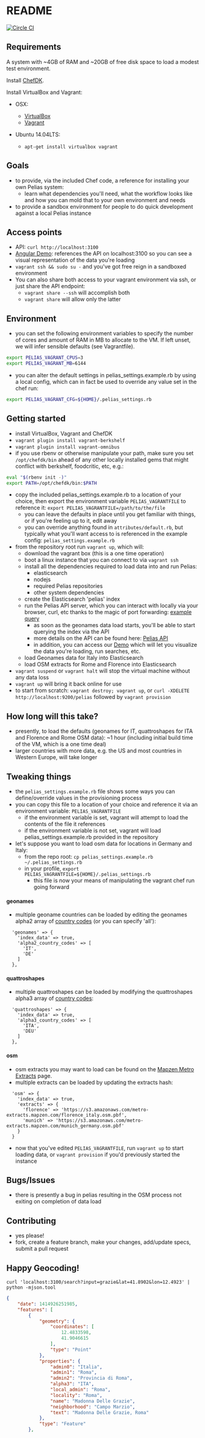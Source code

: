 README
======

[![Circle CI](https://circleci.com/gh/pelias/vagrant.png?style=badge)](https://circleci.com/gh/pelias/vagrant)

Requirements
------------
A system with ~4GB of RAM and ~20GB of free disk space to load a modest test environment.

Install [ChefDK](http://downloads.getchef.com/chef-dk/).

Install VirtualBox and Vagrant:
  * OSX:
    * [VirtualBox](https://www.virtualbox.org/wiki/Downloads)
    * [Vagrant](https://www.vagrantup.com/downloads.html)

  * Ubuntu 14.04LTS:
    * `apt-get install virtualbox vagrant`

Goals
-----
* to provide, via the included Chef code, a reference for installing your own Pelias system:
  * learn what dependencies you'll need, what the workflow looks like and how you can mold that to your own environment and needs
* to provide a sandbox environment for people to do quick development against a local Pelias instance

Access points
-------------
* API: `curl http://localhost:3100`
* [Angular Demo](http://rawgit.com/pelias/demo/vagrant/index.html#loc=7,41.857,13.217): references the API on localhost:3100 so you can see a visual representation of the data you're loading
* `vagrant ssh && sudo su -` and you've got free reign in a sandboxed environment
* You can also share both access to your vagrant environment via ssh, or just share the API endpoint:
  * `vagrant share --ssh` will accomplish both
  * `vagrant share` will allow only the latter

Environment
-----------
* you can set the following environment variables to specify the number of cores and amount of RAM in MB to allocate to the VM. If left unset, we will infer sensible defaults (see Vagrantfile).

```bash
export PELIAS_VAGRANT_CPUS=3
export PELIAS_VAGRANT_MB=6144
```

* you can alter the default settings in pelias_settings.example.rb by using a local config, which can in fact be used to override any value set in the chef run:

```bash
export PELIAS_VAGRANT_CFG=${HOME}/.pelias_settings.rb
```

Getting started
---------------
* install VirtualBox, Vagrant and ChefDK
* `vagrant plugin install vagrant-berkshelf`
* `vagrant plugin install vagrant-omnibus`
* if you use rbenv or otherwise manipulate your path, make sure you set `/opt/chefdk/bin` ahead of any other locally installed gems that might conflict with berkshelf, foodcritic, etc, e.g.:

```bash
eval "$(rbenv init -)"
export PATH=/opt/chefdk/bin:$PATH
```

* copy the included pelias_settings.example.rb to a location of your choice, then export the environment variable `PELIAS_VAGRANTFILE` to reference it: `export PELIAS_VAGRANTFILE=/path/to/the/file`
  * you can leave the defaults in place until you get familiar with things, or if you're feeling up to it, edit away
  * you can override anything found in `attributes/default.rb`, but typically what you'll want access to is referenced in the example config: `pelias_settings.example.rb`
* from the repository root run `vagrant up`, which will:
  * download the vagrant box (this is a one time operation)
  * boot a linux instance that you can connect to via `vagrant ssh`
  * install all the dependencies required to load data into and run Pelias:
    * elasticsearch
    * nodejs
    * required Pelias repositories
    * other system dependencies
  * create the Elasticsearch 'pelias' index
  * run the Pelias API server, which you can interact with locally via your browser, curl, etc thanks to the magic of port forwarding: [example query](http://localhost:3100/search?input=fontana&lat=41.8902&lon=12.4923)
    * as soon as the geonames data load starts, you'll be able to start querying the index via the API
    * more details on the API can be found here: [Pelias API](https://github.com/pelias/api)
    * in addition, you can access our [Demo](http://rawgit.com/pelias/demo/vagrant/index.html#loc=7,41.857,13.217) which will let you visualize the data you're loading, run searches, etc.
  * load Geonames data for Italy into Elasticsearch
  * load OSM extracts for Rome and Florence into Elasticsearch
* `vagrant suspend` or `vagrant halt` will stop the virtual machine without any data loss
* `vagrant up` will bring it back online for use
* to start from scratch: `vagrant destroy; vagrant up`, or `curl -XDELETE http://localhost:9200/pelias` followed by `vagrant provision`

How long will this take?
------------------------
* presently, to load the defaults (geonames for IT, quattroshapes for ITA and Florence and Rome OSM data): ~1 hour (including initial build time of the VM, which is a one time deal)
* larger countries with more data, e.g. the US and most countries in Western Europe, will take longer

Tweaking things
---------------
* the `pelias_settings.example.rb` file shows some ways you can define/override values in the provisioning process
* you can copy this file to a location of your choice and reference it via an environment variable: `PELIAS_VAGRANTFILE`
  * if the environment variable is set, vagrant will attempt to load the contents of the file it references
  * if the environment variable is not set, vagrant will load pelias_settings.example.rb provided in the repository
* let's suppose you want to load osm data for locations in Germany and Italy:
  * from the repo root: `cp pelias_settings.example.rb ~/.pelias_settings.rb`
  * in your profile, `export PELIAS_VAGRANTFILE=${HOME}/.pelias_settings.rb`
    * this file is now your means of manipulating the vagrant chef run going forward

#### geonames
* multiple geoname countries can be loaded by editing the geonames alpha2 array of [country codes](http://www.geonames.org/countries/) (or you can specify 'all'):
```
  'geonames' => {
    'index_data' => true,
    'alpha2_country_codes' => [
      'IT',
      'DE'
    ]
  },
```

#### quattroshapes
* multiple quattroshapes can be loaded by modifying the quattroshapes alpha3 array of [country codes](http://www.geonames.org/countries/):
```
  'quattroshapes' => {
    'index_data' => true,
    'alpha3_country_codes' => [
      'ITA',
      'DEU'
    ]
  },
```

#### osm
* osm extracts you may want to load can be found on the [Mapzen Metro Extracts](https://mapzen.com/metro-extracts) page.
* multiple extracts can be loaded by updating the extracts hash:
```
  'osm' => {
    'index_data' => true,
    'extracts' => {
      'florence' => 'https://s3.amazonaws.com/metro-extracts.mapzen.com/florence_italy.osm.pbf',
      'munich' => 'https://s3.amazonaws.com/metro-extracts.mapzen.com/munich_germany.osm.pbf'
    }
  }
```

* now that you've edited `PELIAS_VAGRANTFILE`, run `vagrant up` to start loading data, or `vagrant provision` if you'd previously started the instance

Bugs/Issues
-----------
* there is presently a bug in pelias resulting in the OSM process not exiting on completion of data load

Contributing
------------
* yes please!
* fork, create a feature branch, make your changes, add/update specs, submit a pull request

Happy Geocoding!
----------------
```curl 'localhost:3100/search?input=grazie&lat=41.8902&lon=12.4923' | python -mjson.tool```
```json
{
    "date": 1414926251985,
    "features": [
        {
            "geometry": {
                "coordinates": [
                    12.4833598,
                    41.9046615
                ],
                "type": "Point"
            },
            "properties": {
                "admin0": "Italia",
                "admin1": "Roma",
                "admin2": "Provincia di Roma",
                "alpha3": "ITA",
                "local_admin": "Roma",
                "locality": "Roma",
                "name": "Madonna Delle Grazie",
                "neighborhood": "Campo Marzio",
                "text": "Madonna Delle Grazie, Roma"
            },
            "type": "Feature"
        },
```
